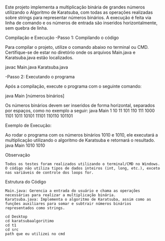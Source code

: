 Este projeto implementa a multiplicação binária de grandes números utilizando o Algoritmo de Karatsuba, com todas as operações realizadas sobre strings para representar números binários. A execução é feita via linha de comando e os números de entrada são inseridos horizontalmente, sem quebra de linha.

Compilação e Execução
-Passo 1: Compilando o código

Para compilar o projeto, utilize o comando abaixo no terminal ou CMD. Certifique-se de estar no diretório onde os arquivos Main.java e Karatsuba.java estão localizados.

javac Main.java Karatsuba.java

-Passo 2: Executando o programa

Após a compilação, execute o programa com o seguinte comando:


java Main [números binários]

Os números binários devem ser inseridos de forma horizontal, separados por espaços, como no exemplo a seguir:
java Main 1 10 11 101 110 111 1000 1101 1011 10101 11101 110110 101101

Exemplo de Execução:

Ao rodar o programa com os números binários 1010 e 1010, ele executará a multiplicação utilizando o algoritmo de Karatsuba e retornará o resultado.
java Main 1010 1010

Observação

    Todos os testes foram realizados utilizando o terminal/CMD no Windows.
    O código não utiliza tipos de dados inteiros (int, long, etc.), exceto nas variáveis de controle dos loops for.

Estrutura do Código

    Main.java: Gerencia a entrada do usuário e chama as operações necessárias para realizar a multiplicação binária.
    Karatsuba.java: Implementa o algoritmo de Karatsuba, assim como as funções auxiliares para somar e subtrair números binários representados como strings.

    cd Desktop
    cd karatsubaalgoritimo
    cd t1
    cd src
    path que eu utilizei no cmd
